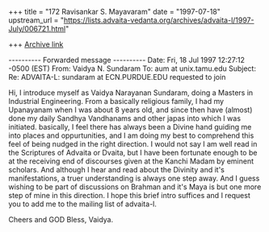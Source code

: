 +++
title = "172 Ravisankar S. Mayavaram"
date = "1997-07-18"
upstream_url = "https://lists.advaita-vedanta.org/archives/advaita-l/1997-July/006721.html"

+++
[Archive link](https://lists.advaita-vedanta.org/archives/advaita-l/1997-July/006721.html)

---------- Forwarded message ----------
Date: Fri, 18 Jul 1997 12:27:12 -0500 (EST)
From: Vaidya N. Sundaram <sundaram at ecn.purdue.edu>
To: aum at unix.tamu.edu
Subject: Re: ADVAITA-L: sundaram at ECN.PURDUE.EDU requested to join


Hi,
 I introduce myself as Vaidya Narayanan Sundaram, doing a Masters in
Industrial Engineering. From a basically religious family, I had my
Upanayanam when I was about 8 years old, and since then have (almost)
done my daily Sandhya Vandhanams and other japas into which I was
initiated.
 basically, I feel there has always been a Divine hand guiding me into
places and oppurtunities, and I am doing my best to comprehend this feel
of being nudged in the right direction. I would not say I am well read in
the Scriptures of Advaita or Dvaita, but I have been fortunate enough to
be at the receiving end of discourses given at the Kanchi Madam by eminent
scholars.
 And although I hear and read about the Divinity and it's manifestations,
a truer understanding is always one step away. And I guess wishing to be
part of discussions on Brahman and it's Maya is but one more step of
mine in this direction.
 I hope this brief intro suffices and I request you to add me to the
mailing list of advaita-l.

Cheers and GOD Bless,
Vaidya.

